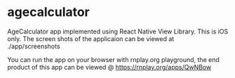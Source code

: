 # agecalculator
AgeCalculator app implemented using React Native View Library.
This is iOS only.
The screen shots of the applicaion can be viewed at ./app/screenshots

You can run the app on your browser with rnplay.org playground, the end product of this app can be viewed @ https://rnplay.org/apps/QwNBow
